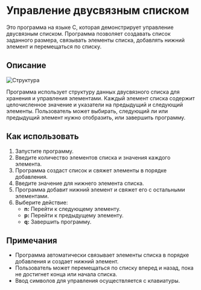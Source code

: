# Управление двусвязным списком

Это программа на языке C, которая демонстрирует управление двусвязным списком. Программа позволяет создавать список заданного размера, связывать элементы списка, добавлять нижний элемент и перемещаться по списку.

## Описание

![Структура](Sibsutis\prog\NodesLab\Nodes.PNG)


Программа использует структуру данных двусвязного списка для хранения и управления элементами. Каждый элемент списка содержит целочисленное значение и указатели на предыдущий и следующий элементы. Пользователь может выбирать, следующий ли или предыдущий элемент нужно отобразить, или завершить программу.

## Как использовать

1. Запустите программу.
2. Введите количество элементов списка и значения каждого элемента.
3. Программа создаст список и свяжет элементы в порядке добавления.
4. Введите значение для нижнего элемента списка.
5. Программа добавит нижний элемент и свяжет его с остальными элементами.
6. Выберите действие:
   - **n:** Перейти к следующему элементу.
   - **p:** Перейти к предыдущему элементу.
   - **q:** Завершить программу.

## Примечания

- Программа автоматически связывает элементы списка в порядке добавления и создает нижний элемент.
- Пользователь может перемещаться по списку вперед и назад, пока не достигнет конца или начала списка.
- Ввод символов для управления осуществляется с клавиатуры.


